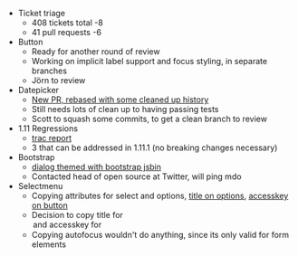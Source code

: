 * Ticket triage
  * 408 tickets total -8
  * 41 pull requests -6
* Button
  * Ready for another round of review
  * Working on implicit label support and focus styling, in separate branches
  * Jörn to review
* Datepicker
  * [New PR, rebased with some cleaned up history](https://github.com/jquery/jquery-ui/pull/1281)
  * Still needs lots of clean up to having passing tests
  * Scott to squash some commits, to get a clean branch to review
* 1.11 Regressions
  * [trac report](http://bugs.jqueryui.com/query?status=!closed&keywords=~regression&report=40)
  * 3 that can be addressed in 1.11.1 (no breaking changes necessary)
* Bootstrap
  * [dialog themed with bootstrap jsbin](http://jsbin.com/hutenedo/1/edit)
  * Contacted head of open source at Twitter, will ping mdo
* Selectmenu
  * Copying attributes for select and options, [title on options](https://forum.jquery.com/topic/consider-option-title-attribute-in-selectmenu), [accesskey on button](http://bugs.jqueryui.com/ticket/10435)
  * Decision to copy title for <option> and accesskey for <select>
  * Copying autofocus wouldn't do anything, since its only valid for form elements
